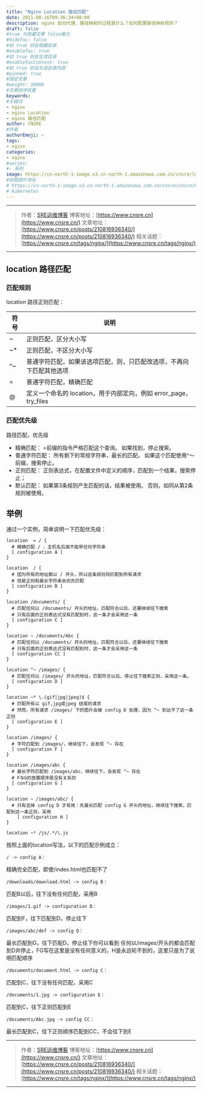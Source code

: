 ```yaml
---
title: "Nginx Location 路径匹配"
date: 2021-08-16T09:36:34+08:00
description: nginx 反向代理，路径映射的过程是什么？如何配置路径映射规则？
draft: false
#true 为隐藏文章 false展示
#hideToc: false
#如 true 则会隐藏目录
#enableToc: true
#如 true 则会生成目录
#enableTocContent: true
#如 true 则会生成目录内容
#pinned: true  
#固定文章
#weight: 10000
#文章排序权重
keywords:
#关键词
- nginx 
- nginx Location
- nginx 路径匹配
author: CNSRE    
#作者
authorEmoji: ✍
tags:
- nginx
categories:
- nginx
#series:
#- 系列
image: https://cn-north-1-image.s3.cn-north-1.amazonaws.com.cn/cnsre/logo/nginx.png
#标题图片地址
# https://cn-north-1-image.s3.cn-north-1.amazonaws.com.cn/cnsre/cnsre/kubernetes.png
# kubernetes
---
```


---
> 作者：[SRE运维博客](https://www.cnsre.cn/)
> 博客地址：[https://www.cnsre.cn](https://www.cnsre.cn/)
> 文章地址：[https://www.cnsre.cn/posts/210816936340/](https://www.cnsre.cn/posts/210816936340/)
> 相关话题：[https://www.cnsre.cn/tags/nginx/](https://www.cnsre.cn/tags/nginx/)
---

## location 路径匹配
### 匹配规则
location 路径正则匹配：

符号|	说明
---|---
~|	正则匹配，区分大小写
~*|	正则匹配，不区分大小写
^~|	普通字符匹配，如果该选项匹配，则，只匹配改选项，不再向下匹配其他选项
=	|普通字符匹配，精确匹配
@	|定义一个命名的 location，用于内部定向，例如 error_page，try_files
### 匹配优先级
路径匹配，优先级
- 精确匹配：
=前缀的指令严格匹配这个查询。
如果找到，停止搜索。
- 普通字符匹配：
所有剩下的常规字符串，最长的匹配。
如果这个匹配使用^〜前缀，搜索停止。
- 正则匹配：
正则表达式，在配置文件中定义的顺序，匹配到一个结果，搜索停止；
- 默认匹配：
如果第3条规则产生匹配的话，结果被使用。
否则，如同从第2条规则被使用。
## 举例
通过一个实例，简单说明一下匹配优先级：
``` shell
location  = / {
  # 精确匹配 / ，主机名后面不能带任何字符串
  [ configuration A ]
}

location  / {
  # 因为所有的地址都以 / 开头，所以这条规则将匹配到所有请求
  # 但是正则和最长字符串会优先匹配
  [ configuration B ]
}

location /documents/ {
  # 匹配任何以 /documents/ 开头的地址，匹配符合以后，还要继续往下搜索
  # 只有后面的正则表达式没有匹配到时，这一条才会采用这一条
  [ configuration C ]
}

location ~ /documents/Abc {
  # 匹配任何以 /documents/ 开头的地址，匹配符合以后，还要继续往下搜索
  # 只有后面的正则表达式没有匹配到时，这一条才会采用这一条
  [ configuration CC ]
}

location ^~ /images/ {
  # 匹配任何以 /images/ 开头的地址，匹配符合以后，停止往下搜索正则，采用这一条。
  [ configuration D ]
}

location ~* \.(gif|jpg|jpeg)$ {
  # 匹配所有以 gif,jpg或jpeg 结尾的请求
  # 然而，所有请求 /images/ 下的图片会被 config D 处理，因为 ^~ 到达不了这一条正则
  [ configuration E ]
}

location /images/ {
  # 字符匹配到 /images/，继续往下，会发现 ^~ 存在
  [ configuration F ]
}

location /images/abc {
  # 最长字符匹配到 /images/abc，继续往下，会发现 ^~ 存在
  # F与G的放置顺序是没有关系的
  [ configuration G ]
}

location ~ /images/abc/ {
  # 只有去掉 config D 才有效：先最长匹配 config G 开头的地址，继续往下搜索，匹配到这一条正则，采用
    [ configuration H ]
}

location ~* /js/.*/\.js
```
按照上面的location写法，以下的匹配示例成立：
```
/ -> config A：
```
精确完全匹配，即使/index.html也匹配不了
```
/downloads/download.html -> config B：
```
匹配B以后，往下没有任何匹配，采用B
```
/images/1.gif -> configuration D：
```
匹配到F，往下匹配到D，停止往下
```
/images/abc/def -> config D：
```
最长匹配到G，往下匹配D，停止往下你可以看到 任何以/images/开头的都会匹配到D并停止，FG写在这里是没有任何意义的，H是永远轮不到的，这里只是为了说明匹配顺序
```
/documents/document.html -> config C：
```
匹配到C，往下没有任何匹配，采用C
```
/documents/1.jpg -> configuration E：
```
匹配到C，往下正则匹配到E
```
/documents/Abc.jpg -> config CC：
```
最长匹配到C，往下正则顺序匹配到CC，不会往下到E

---
> 作者：[SRE运维博客](https://www.cnsre.cn/)
> 博客地址：[https://www.cnsre.cn](https://www.cnsre.cn/)
> 文章地址：[https://www.cnsre.cn/posts/210816936340/](https://www.cnsre.cn/posts/210816936340/)
> 相关话题：[https://www.cnsre.cn/tags/nginx/](https://www.cnsre.cn/tags/nginx/)
---

